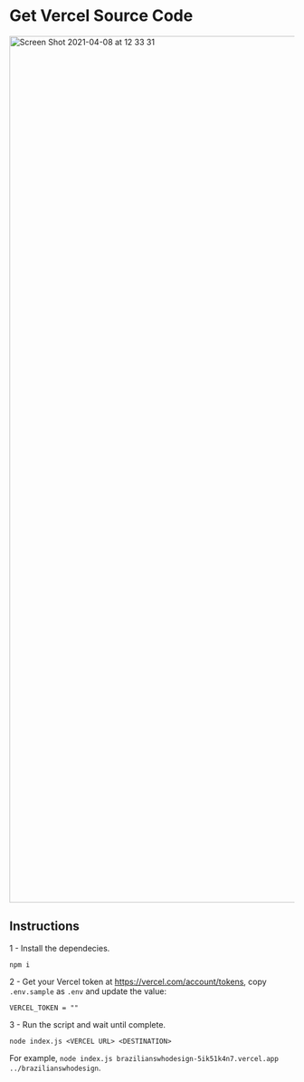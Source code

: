 # Get Vercel Source Code

<img width="1530" alt="Screen Shot 2021-04-08 at 12 33 31" src="https://user-images.githubusercontent.com/1891339/114068653-88949800-9874-11eb-9083-99b9f5be615a.png">


## Instructions

1 - Install the dependecies.

```
npm i
```

2 - Get your Vercel token at https://vercel.com/account/tokens, copy `.env.sample` as `.env` and update the value:

```
VERCEL_TOKEN = ""
```

3 - Run the script and wait until complete.

```
node index.js <VERCEL URL> <DESTINATION>
```

For example, `node index.js brazilianswhodesign-5ik51k4n7.vercel.app ../brazilianswhodesign`.
